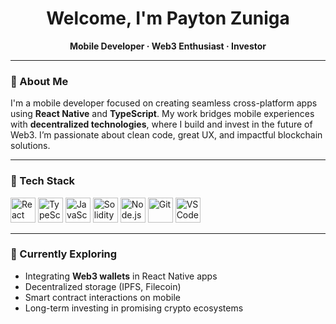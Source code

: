 <h1 align="center">Welcome, I'm Payton Zuniga </h1>

<p align="center">
  <strong>Mobile Developer · Web3 Enthusiast · Investor</strong>
</p>

---

### 🚀 About Me

I'm a mobile developer focused on creating seamless cross-platform apps using **React Native** and **TypeScript**. My work bridges mobile experiences with **decentralized technologies**, where I build and invest in the future of Web3. I’m passionate about clean code, great UX, and impactful blockchain solutions.

---

### 🧰 Tech Stack

<p align="left">
  <img src="https://cdn.jsdelivr.net/gh/devicons/devicon/icons/react/react-original.svg" height="40" width="40" alt="React Native" />
  <img src="https://cdn.jsdelivr.net/gh/devicons/devicon/icons/typescript/typescript-original.svg" height="40" width="40" alt="TypeScript" />
  <img src="https://cdn.jsdelivr.net/gh/devicons/devicon/icons/javascript/javascript-original.svg" height="40" width="40" alt="JavaScript" />
  <img src="https://cdn.jsdelivr.net/gh/devicons/devicon/icons/solidity/solidity-original.svg" height="40" width="40" alt="Solidity" />
  <img src="https://cdn.jsdelivr.net/gh/devicons/devicon/icons/nodejs/nodejs-original.svg" height="40" width="40" alt="Node.js" />
  <img src="https://cdn.jsdelivr.net/gh/devicons/devicon/icons/git/git-original.svg" height="40" width="40" alt="Git" />
  <img src="https://cdn.jsdelivr.net/gh/devicons/devicon/icons/vscode/vscode-original.svg" height="40" width="40" alt="VSCode" />
</p>

---

### 🧠 Currently Exploring

- Integrating **Web3 wallets** in React Native apps  
- Decentralized storage (IPFS, Filecoin)  
- Smart contract interactions on mobile  
- Long-term investing in promising crypto ecosystems


